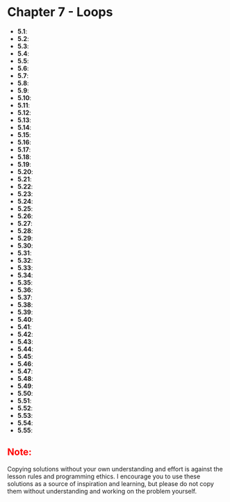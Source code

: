 
# Chapter 7 - Loops

- **5.1**: [](./tasks/5.1.py)
- **5.2**: [](./tasks/5.2.py)
- **5.3**: [](./tasks/5.3.py)
- **5.4**: [](./tasks/5.4.py)
- **5.5**: [](./tasks/5.5.py)
- **5.6**: [](./tasks/5.6.py)
- **5.7**: [](./tasks/5.7.py)
- **5.8**: [](./tasks/5.8.py)
- **5.9**: [](./tasks/5.9.py)
- **5.10**: [](./tasks/5.10.py)
- **5.11**: [](./tasks/5.11.py)
- **5.12**: [](./tasks/5.12.py)
- **5.13**: [](./tasks/5.13.py)
- **5.14**: [](./tasks/5.14.py)
- **5.15**: [](./tasks/5.15.py)
- **5.16**: [](./tasks/5.16.py)
- **5.17**: [](./tasks/5.17.py)
- **5.18**: [](./tasks/5.18.py)
- **5.19**: [](./tasks/5.19.py)
- **5.20**: [](./tasks/5.20.py)
- **5.21**: [](./tasks/5.21.py)
- **5.22**: [](./tasks/5.22.py)
- **5.23**: [](./tasks/5.23.py)
- **5.24**: [](./tasks/5.24.py)
- **5.25**: [](./tasks/5.25.py)
- **5.26**: [](./tasks/5.26.py)
- **5.27**: [](./tasks/5.27.py)
- **5.28**: [](./tasks/5.28.py)
- **5.29**: [](./tasks/5.29.py)
- **5.30**: [](./tasks/5.30.py)
- **5.31**: [](./tasks/5.31.py)
- **5.32**: [](./tasks/5.32.py)
- **5.33**: [](./tasks/5.33.py)
- **5.34**: [](./tasks/5.34.py)
- **5.35**: [](./tasks/5.35.py)
- **5.36**: [](./tasks/5.36.py)
- **5.37**: [](./tasks/5.37.py)
- **5.38**: [](./tasks/5.38.py)
- **5.39**: [](./tasks/5.39.py)
- **5.40**: [](./tasks/5.40.py)
- **5.41**: [](./tasks/5.41.py)
- **5.42**: [](./tasks/5.42.py)
- **5.43**: [](./tasks/5.43.py)
- **5.44**: [](./tasks/5.44.py)
- **5.45**: [](./tasks/5.45.py)
- **5.46**: [](./tasks/5.46.py)
- **5.47**: [](./tasks/5.47.py)
- **5.48**: [](./tasks/5.48.py)
- **5.49**: [](./tasks/5.49.py)
- **5.50**: [](./tasks/5.50.py)
- **5.51**: [](./tasks/5.51.py)
- **5.52**: [](./tasks/5.52.py)
- **5.53**: [](./tasks/5.53.py)
- **5.54**: [](./tasks/5.54.py)
- **5.55**: [](./tasks/5.55.py)

<h2 style="color:red">Note:</h2>

Copying solutions without your own understanding and effort is against the lesson rules and programming ethics. I encourage you to use these solutions as a source of inspiration and learning, but please do not copy them without understanding and working on the problem yourself.
